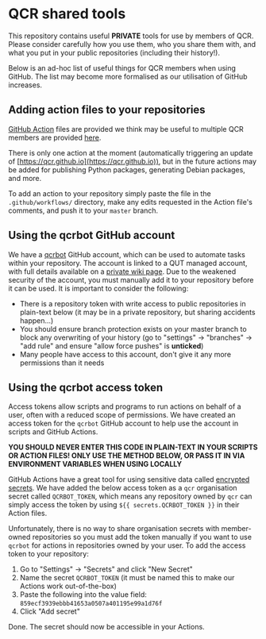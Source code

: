 # QCR shared tools

This repository contains useful **PRIVATE** tools for use by members of QCR. Please consider carefully how you use them, who you share them with, and what you put in your public repositories (including their history!).

Below is an ad-hoc list of useful things for QCR members when using GitHub. The list may become more formalised as our utilisation of GitHub increases.

## Adding action files to your repositories

[GitHub Action](https://github.com/features/actions) files are provided we think may be useful to multiple QCR members are provided [here](https://github.com/qcr/tools/tree/master/github_actions).

There is only one action at the moment (automatically triggering an update of [https://qcr.github.io](https://qcr.github.io)), but in the future actions may be added for publishing Python packages, generating Debian packages, and more.

To add an action to your repository simply paste the file in the `.github/workflows/` directory, make any edits requested in the Action file's comments, and push it to your `master` branch.

## Using the qcrbot GitHub account

We have a [qcrbot](https://github.com/qcrbot) GitHub account, which can be used to automate tasks within your repository. The account is linked to a QUT managed account, with full details available on a [private wiki page](https://wiki.qut.edu.au/display/cyphy/Shared+account+for+QCR+members). Due to the weakened security of the account, you must manually add it to your repository before it can be used. It is important to consider the following:

- There is a repository token with write access to public repositories in plain-text below (it may be in a private repository, but sharing accidents happen...)
- You should ensure branch protection exists on your master branch to block any overwriting of your history (go to "settings" -> "branches" -> "add rule" and ensure "allow force pushes" is **unticked**)
- Many people have access to this account, don't give it any more permissions than it needs

## Using the qcrbot access token

Access tokens allow scripts and programs to run actions on behalf of a user, often with a reduced scope of permissions. We have created an access token for the `qcrbot` GitHub account to help use the account in scripts and GitHub Actions.

**YOU SHOULD NEVER ENTER THIS CODE IN PLAIN-TEXT IN YOUR SCRIPTS OR ACTION FILES! ONLY USE THE METHOD BELOW, OR PASS IT IN VIA ENVIRONMENT VARIABLES WHEN USING LOCALLY**

GitHub Actions have a great tool for using sensitive data called [encrypted secrets](https://docs.github.com/en/free-pro-team@latest/actions/reference/encrypted-secrets). We have added the below access token as a `qcr` organisation secret called `QCRBOT_TOKEN`, which means any repository owned by `qcr` can simply access the token by using `${{ secrets.QCRBOT_TOKEN }}` in their Action files.

Unfortunately, there is no way to share organisation secrets with member-owned repositories so you must add the token manually if you want to use `qcrbot` for actions in repositories owned by your user. To add the access token to your repository:

1. Go to "Settings" -> "Secrets" and click "New Secret"
2. Name the secret `QCRBOT_TOKEN` (it must be named this to make our Actions work out-of-the-box)
3. Paste the following into the value field: `859ecf3939ebbb41653a0507a401195e99a1d76f`
4. Click "Add secret"

Done. The secret should now be accessible in your Actions.
